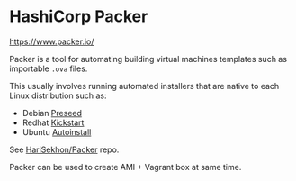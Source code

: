 # HashiCorp Packer

<https://www.packer.io/>

Packer is a tool for automating building virtual machines templates such as importable `.ova` files.

This usually involves running automated installers that are native to each Linux distribution such as:

- Debian [Preseed](debian.md#debian-preseeding---automated-installations)
- Redhat [Kickstart](redhat.md#kickstart---automated-installations)
- Ubuntu [Autoinstall](ubuntu.md#autoinstall---automated-installations)

See [HariSekhon/Packer](https://github.com/HariSekhon/Packer) repo.

Packer can be used to create AMI + Vagrant box at same time.
